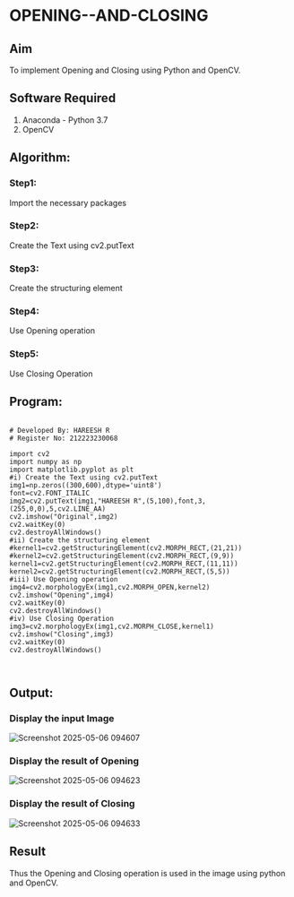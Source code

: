 # OPENING--AND-CLOSING
## Aim
To implement Opening and Closing using Python and OpenCV.

## Software Required
1. Anaconda - Python 3.7
2. OpenCV
## Algorithm:
### Step1:
Import the necessary packages


### Step2:
Create the Text using cv2.putText

### Step3:
Create the structuring element

### Step4:
Use Opening operation

### Step5:
Use Closing Operation


 
## Program:

```

# Developed By: HAREESH R
# Register No: 212223230068

import cv2
import numpy as np
import matplotlib.pyplot as plt
#i) Create the Text using cv2.putText
img1=np.zeros((300,600),dtype='uint8')
font=cv2.FONT_ITALIC
img2=cv2.putText(img1,"HAREESH R",(5,100),font,3,(255,0,0),5,cv2.LINE_AA)
cv2.imshow("Original",img2)
cv2.waitKey(0)
cv2.destroyAllWindows()
#ii) Create the structuring element
#kernel1=cv2.getStructuringElement(cv2.MORPH_RECT,(21,21))
#kernel2=cv2.getStructuringElement(cv2.MORPH_RECT,(9,9))
kernel1=cv2.getStructuringElement(cv2.MORPH_RECT,(11,11))
kernel2=cv2.getStructuringElement(cv2.MORPH_RECT,(5,5))
#iii) Use Opening operation
img4=cv2.morphologyEx(img1,cv2.MORPH_OPEN,kernel2)
cv2.imshow("Opening",img4)
cv2.waitKey(0)
cv2.destroyAllWindows()
#iv) Use Closing Operation
img3=cv2.morphologyEx(img1,cv2.MORPH_CLOSE,kernel1)
cv2.imshow("Closing",img3)
cv2.waitKey(0)
cv2.destroyAllWindows()



```
## Output:
 
### Display the input Image

![Screenshot 2025-05-06 094607](https://github.com/user-attachments/assets/79688e0d-985d-4b87-b1fa-498c32c28c57)

### Display the result of Opening

![Screenshot 2025-05-06 094623](https://github.com/user-attachments/assets/f39c566a-a670-46a2-8476-3e1a8509cddb)


### Display the result of Closing


![Screenshot 2025-05-06 094633](https://github.com/user-attachments/assets/a1282c57-f1b9-4e3c-adf1-2467d163f523)


## Result
Thus the Opening and Closing operation is used in the image using python and OpenCV.
